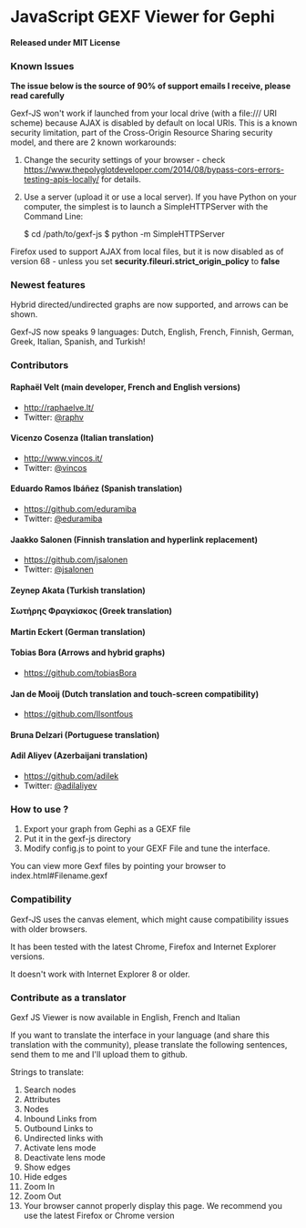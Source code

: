 # JavaScript GEXF Viewer for Gephi #

#### Released under MIT License ###

### Known Issues

**The issue below is the source of 90% of support emails I receive, please read carefully**

Gexf-JS won't work if launched from your local drive (with a file:/// URI scheme) because AJAX is disabled by default on local URIs.
This is a known security limitation, part of the Cross-Origin Resource Sharing security model, and there are 2 known workarounds:

1. Change the security settings of your browser - check https://www.thepolyglotdeveloper.com/2014/08/bypass-cors-errors-testing-apis-locally/ for details.
2. Use a server (upload it or use a local server). If you have Python on your computer, the simplest is to launch a SimpleHTTPServer with the Command Line:

    $ cd /path/to/gexf-js
    $ python -m SimpleHTTPServer

Firefox used to support AJAX from local files, but it is now disabled as of version 68 - unless you set **security.fileuri.strict_origin_policy** to **false**

### Newest features

Hybrid directed/undirected graphs are now supported, and arrows can be shown.

Gexf-JS now speaks 9 languages: Dutch, English, French, Finnish, German, Greek, Italian, Spanish, and Turkish!

### Contributors

#### Raphaël Velt (main developer, French and English versions)

* http://raphaelve.lt/
* Twitter: [@raphv](http://twitter.com/raphv)

#### Vicenzo Cosenza (Italian translation)

* http://www.vincos.it/
* Twitter: [@vincos](http://twitter.com/vincos)

#### Eduardo Ramos Ibáñez (Spanish translation)

* https://github.com/eduramiba
* Twitter: [@eduramiba](http://twitter.com/eduramiba)

#### Jaakko Salonen (Finnish translation and hyperlink replacement)

* https://github.com/jsalonen
* Twitter: [@jsalonen](http://twitter.com/jsalonen)

#### Zeynep Akata (Turkish translation)

#### Σωτήρης Φραγκίσκος (Greek translation)

#### Martin Eckert (German translation)

#### Tobias Bora (Arrows and hybrid graphs)

* https://github.com/tobiasBora

#### Jan de Mooij (Dutch translation and touch-screen compatibility)

* https://github.com/Ilsontfous

#### Bruna Delzari (Portuguese translation)

#### Adil Aliyev (Azerbaijani translation)
* https://github.com/adilek
* Twitter: [@adilaliyev](http://twitter.com/adilaliyev)

### How to use ?

1. Export your graph from Gephi as a GEXF file
2. Put it in the gexf-js directory
3. Modify config.js to point to your GEXF File and tune the interface.

You can view more Gexf files by pointing your browser to index.html#Filename.gexf

### Compatibility

Gexf-JS uses the canvas element, which might cause compatibility issues with older browsers.

It has been tested with the latest Chrome, Firefox and Internet Explorer versions.

It doesn't work with Internet Explorer 8 or older.

### Contribute as a translator

Gexf JS Viewer is now available in English, French and Italian

If you want to translate the interface in your language (and share this translation with the community), please translate the following sentences, send them to me and I'll upload them to github.

Strings to translate:

1. Search nodes
2. Attributes
3. Nodes
4. Inbound Links from
5. Outbound Links to
6. Undirected links with
7. Activate lens mode
8. Deactivate lens mode
9. Show edges
1. Hide edges
1. Zoom In
1. Zoom Out
1. Your browser cannot properly display this page. We recommend you use the latest Firefox or Chrome version
